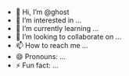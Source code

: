 - 👋 Hi, I’m @ghost
- 👀 I’m interested in ...
- 🌱 I’m currently learning ...
- 💞️ I’m looking to collaborate on ...
- 📫 How to reach me ...
- 😄 Pronouns: ...
- ⚡ Fun fact: ...

<!---
ghost is a ✨ special ✨ repository because its `README.md` (this file) appears on your GitHub profile.
You can click the Preview link to take a look at your changes.
--->
